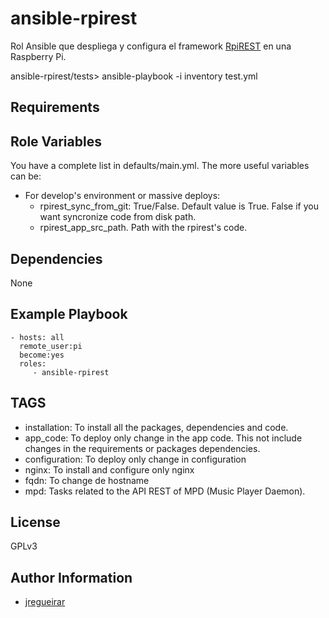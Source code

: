 # ansible-rpirest

Rol Ansible que despliega y configura el framework [RpiREST](https://gitlab.com/jregueirar/rpirest?nav_source=navbar)
en una Raspberry Pi. 

ansible-rpirest/tests> ansible-playbook -i inventory test.yml

## Requirements


## Role Variables

You have a complete list in defaults/main.yml. The more useful variables can be:

  * For develop's environment or massive deploys:
    * rpirest_sync_from_git: True/False. Default value is True. False
  if you want syncronize code from disk path.
    * rpirest_app_src_path. Path with the rpirest's code.


## Dependencies

None

## Example Playbook

    - hosts: all
      remote_user:pi
      become:yes
      roles:
         - ansible-rpirest
	 
## TAGS

  * installation: To install all the packages, dependencies and code.
  * app_code: To deploy only change in the app code. This not include changes in the requirements or packages dependencies. 
  * configuration: To deploy only change in configuration
  * nginx: To install and configure only nginx
  * fqdn: To change de hostname
  * mpd: Tasks related to the API REST of MPD (Music Player Daemon).

 
License
-------

GPLv3

 Author Information
------------------

- [jregueirar](https://github.com/jregueirar)
